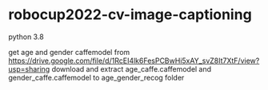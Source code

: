# robocup2022-cv-image-captioning

python 3.8

get age and gender caffemodel from https://drive.google.com/file/d/1RcEI4lk6FesPCBwHi5xAY_svZ8It7XtF/view?usp=sharing
download and extract age_caffe.caffemodel and gender_caffe.caffemodel to age_gender_recog folder
